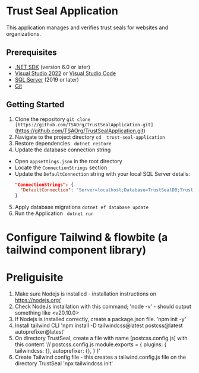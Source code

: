 
# Trust Seal Application

<!-- Brief description of what the Trust Seal Application does -->
This application manages and verifies trust seals for websites and organizations.

## Prerequisites

<!-- List all the software and tools needed to run the project -->
- [.NET SDK](https://dotnet.microsoft.com/download) (version 6.0 or later)
- [Visual Studio 2022](https://visualstudio.microsoft.com/) or [Visual Studio Code](https://code.visualstudio.com/)
- [SQL Server](https://www.microsoft.com/en-us/sql-server/sql-server-downloads) (2019 or later)
- [Git](https://git-scm.com/downloads)

## Getting Started

<!-- Step-by-step instructions to set up the project locally -->

1. Clone the repository
`git clone [https://github.com/TSAOrg/TrustSealApplication.git]`(https://github.com/TSAOrg/TrustSealApplication.git)
2. Navigate to the project directory
 `cd  trust-seal-application`
3. Restore dependencies
 ` dotnet restore`
 4. Update the database connection string
<!-- Explain where to find and how to update the connection string -->
- Open `appsettings.json` in the root directory
- Locate the `ConnectionStrings` section
- Update the `DefaultConnection` string with your local SQL Server details:
  ```json
  "ConnectionStrings": {
    "DefaultConnection": "Server=localhost;Database=TrustSealDB;Trusted_Connection=True;MultipleActiveResultSets=true"
  }
  ```

5. Apply database migrations
  `dotnet ef database update`
 6. Run the Application
  ` dotnet run`

# Configure Tailwind & flowbite (a tailwind component library)

# Preliguisite
1. Make sure Nodejs is installed - installation instructions on https://nodejs.org/
2. Check NodeJs installation with this command; 'node -v' - should output something like <v20.10.0>
3. If Nodejs is installed correctly, create a package.json file.
   'npm init -y'
4. Install tailwind CLI
   'npm install -D tailwindcss@latest postcss@latest autoprefixer@latest'
5. On directory TrustSeal, create a file with name [postcss.config.js] with this content
    '// postcss.config.js
    module.exports = {
      plugins: {
        tailwindcss: {},
        autoprefixer: {},
      }
    }'
6. Create Tailwind config file - this creates a tailwind.config.js file on the directory TrustSeal
  'npx tailwindcss init'

  
